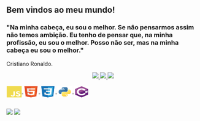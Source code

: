 ## Bem vindos ao meu mundo!

<h3>
"Na minha cabeça, eu sou o melhor. Se não pensarmos assim não temos ambição. Eu tenho de pensar que, na minha profissão, eu sou o melhor. Posso não ser, mas na minha cabeça eu sou o melhor."
</h3>
<p>Cristiano Ronaldo.</p>

<div align="center">
  <a href="https://github.com/G4rutti">
  <img height="180em" src="https://github-readme-stats.vercel.app/api?username=G4rutti&show_icons=true&theme=dark&include_all_commits=true&count_private=true"/>
  <img height="180em" src="https://github-readme-stats.vercel.app/api/top-langs/?username=G4rutti&layout=compact&langs_count=7&theme=dark"/>
  <img height="180em" src="https://github-readme-streak-stats.herokuapp.com?user=G4rutti&theme=dark&background=000000"/>
</div>
<div style="display: inline_block"><br>
  <img align="center" alt="Davi-Js" height="30" width="40" src="https://raw.githubusercontent.com/devicons/devicon/master/icons/javascript/javascript-plain.svg">
  <img align="center" alt="Davi-HTML" height="30" width="40" src="https://raw.githubusercontent.com/devicons/devicon/master/icons/html5/html5-original.svg">
  <img align="center" alt="Davi-CSS" height="30" width="40" src="https://raw.githubusercontent.com/devicons/devicon/master/icons/css3/css3-original.svg">
  <img align="center" alt="Davi-Python" height="30" width="40" src="https://raw.githubusercontent.com/devicons/devicon/master/icons/python/python-original.svg">
  <img align="center" alt="Davi-Csharp" height="30" width="40" src="https://raw.githubusercontent.com/devicons/devicon/master/icons/csharp/csharp-original.svg">
</div>
  
##
  
  <a href="https://instagram.com/davi_garutti" target="_blank"><img src="https://img.shields.io/badge/-Instagram-%23E4405F?style=for-the-badge&logo=instagram&logoColor=white" target="_blank"></a>
  <a href = "mailto:davigarutti5@gmail.com"><img src="https://img.shields.io/badge/-Gmail-%23333?style=for-the-badge&logo=gmail&logoColor=white" target="_blank"></a>
